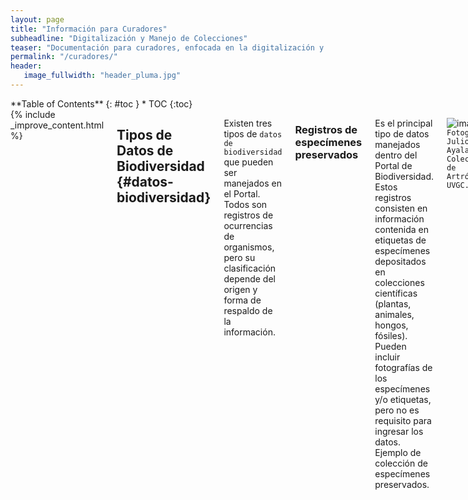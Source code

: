 ```yaml
---
layout: page
title: "Información para Curadores"
subheadline: "Digitalización y Manejo de Colecciones"
teaser: "Documentación para curadores, enfocada en la digitalización y manejo de datos de colecciones biológicas."
permalink: "/curadores/"
header:
   image_fullwidth: "header_pluma.jpg"
---
```


<div class="row">
<div class="medium-4 medium-push-8 columns" markdown="1">
<div class="panel radius" markdown="1">
**Table of Contents**
{: #toc }
*  TOC
{:toc}
</div>
</div><!-- /.medium-4.columns -->



<div class="medium-8 medium-pull-4 columns" markdown="1">
{% include _improve_content.html %}

## Tipos de Datos de Biodiversidad   {#datos-biodiversidad}

Existen tres tipos de `datos de biodiversidad` que pueden ser manejados en el Portal. Todos son registros de ocurrencias de organismos, pero su clasificación depende del origen y forma de respaldo de la información.

### Registros de especímenes preservados

Es el principal tipo de datos manejados dentro del Portal de Biodiversidad. Estos registros consisten en información contenida en etiquetas de especímenes depositados en colecciones científicas (plantas, animales, hongos, fósiles). Pueden incluir fotografías de los especímenes y/o etiquetas, pero no es requisito para ingresar los datos. Ejemplo de colección de especímenes preservados.

![image](https://github.com/biodiversidadgt/docs/assets/69399374/d1754118-980e-44c2-b719-2be3575d2eac)
`Fotografía: Julio Ayala. Colección de Artrópodos UVGC.`

### Registros de especímenes en colecciones vivas

Similares a los registros de especímenes preservados, pero la información proviene de ejemplares vivos en colecciones institucionales. Un ejemplo son los jardines botánicos que contienen ejemplares vivos de plantas. Requieren evidencia fotográfica.

### Registros de observaciones

Se refiere a registros esporádicos, realizados al observar un organismo en estado silvestre. Requieren de evidencia fotográfica, ya que los organismos no son capturados. Actualmente, Symbiota no maneja otro tipo de archivos multimedia como videos o sonidos. Ejemplo de colección de especímenes vivos.

![image](https://github.com/biodiversidadgt/docs/assets/69399374/0c493177-cf6d-4f84-bee1-e601a093df33)
`Fotografía: María José Chang. Colección Fotográfica UVGF.`

## Tipos de Perfiles Virtuales   {#perfiles}

Existen dos tipos de perfiles de colección que pueden ser solicitados en el Portal de Biodiversidad, dependiendo del manejo que se le de a los datos.

### Perfiles en vivo

Los perfiles en vivo van a permitir el manejo directo de los datos dentro del Portal de Biodiversidad. Los administradores de estos perfiles tienen acceso a todas las herramientas de edición disponibles dentro del Portal de Biodiversidad. Todas las colecciones de instituciones guatemaltecas manejadas actualmente en el Portal de Biodiversidad poseen perfiles de manejo en vivo. Ejemplo de colección manejada en vivo.

### Perfiles snapshot

Los perfiles snapshot (imágenes) van a ser copias de bases de datos existentes en otras plataformas, y sólo van a permitir la publicación de los datos en el Portal, sin posibilidad de realizar ediciones. Los curadores que prefieren este tipo de perfiles, ya cuentan con un sistema de manejo de colecciones local. Los perfiles de instituciones extranjeras y los perfiles de observaciones de iNaturalist, cuentan con un manejo externo y únicamente se cuenta con perfiles snapshot en el Portal de Biodiversidad. Ejemplo de colección snapshot.

### Colecciones manejadas en vivo en el Portal de Biodiversidad

{% include _improve_content.html %}

</div><!-- /.medium-8.columns -->
</div><!-- /.row -->
